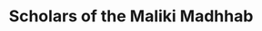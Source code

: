---
title: "Scholars of the Maliki Madhhab"
description: "A visual representation of the lineage and relationships between key scholars in the Maliki madhhab."
link: "/maliki-chart.svg" 
pubDate: 2024-10-18
---